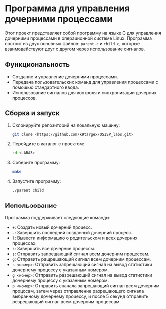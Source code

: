 
# Программа для управления дочерними процессами

Этот проект представляет собой программу на языке C для управления дочерними процессами в операционной системе Linux. Программа состоит из двух основных файлов: `parent.c` и `child.c`, которые взаимодействуют друг с другом через использование сигналов.

## Функциональность

- Создание и управление дочерними процессами.
- Передача пользовательских команд для управления процессами с помощью стандартного ввода.
- Использование сигналов для контроля и синхронизации дочерних процессов.

## Сборка и запуск

1. Склонируйте репозиторий на локальную машину:

    ```bash
    git clone <https://github.com/k9targex/OSISP_labs.git>
    ```

2. Перейдите в каталог с проектом:

    ```bash
    cd <LABA3>
    ```

3. Соберите программу:

    ```bash
    make
    ```

4. Запустите программу:

    ```bash
    ./parent child
    ```

## Использование

Программа поддерживает следующие команды:

- `+`: Создать новый дочерний процесс.
- `-`: Завершить последний созданный дочерний процесс.
- `l`: Вывести информацию о родительском и всех дочерних процессах.
- `k`: Завершить все дочерние процессы.
- `s`: Отправить запрещающий сигнал всем дочерним процессам.
- `g`: Отправить ращрешающий сигнал всем дочерним процессам.
- `s <номер>`: Отправить запрещающий сигнал на вывод статистики дочернему процессу с указанным номером.
- `g <номер>`: Отправить разрешающий сигнал на вывод статистики дочернему процессу с указанным номером.
- `p <номер>`: Отправить сначала запрешающий сигнал всем дочерним процссам, затем через отправление разрешающего сигнала выбранному дочернему процессу, и после 5 секунд отправить резрешающий сигнал всем дочерним процессам.

